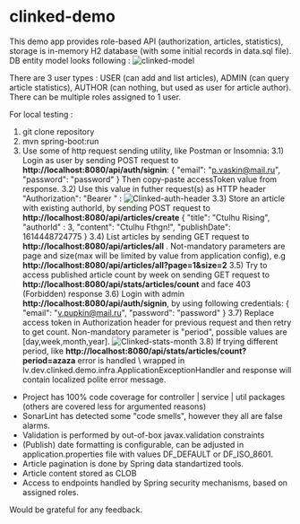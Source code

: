 # clinked-demo

This demo app provides role-based API (authorization, articles, statistics), storage is in-memory H2 database (with some initial records in data.sql file). 
DB entity model looks following :
![clinked-model](https://user-images.githubusercontent.com/16892576/109687845-52386e80-7b8c-11eb-8ea3-7f883f642dcb.png)

There are 3 user types : USER (can add and list articles), ADMIN (can query article statistics), AUTHOR (can nothing, but used as user for article author). There can be multiple roles assigned to 1 user.

For local testing :
1) git clone repository
2) mvn spring-boot:run
3) Use some of http request sending utility, like Postman or Insomnia:
3.1) Login as user by sending POST request to **http://localhost:8080/api/auth/signin**:
{
	"email": "p.vaskin@mail.ru",
	"password": "password"
}
Then copy-paste accessToken value from response.
3.2) Use this value in futher request(s) as HTTP header "Authorization": "Bearer <insert accessToken here>" :
![Clinked-auth-header](https://user-images.githubusercontent.com/16892576/109690418-ff13eb00-7b8e-11eb-91a2-c284d718fa9e.png)
3.3) Store an article with existing authorId, by sending POST request to **http://localhost:8080/api/articles/create**
{
	"title": "Ctulhu Rising",
	"authorId" : 3,
	"content": "Ctulhu Fthgn!",
	"publishDate": 1614448724775
} 
3.4) List articles by sending GET request to **http://localhost:8080/api/articles/all** . Not-mandatory parameters are page and size(max will be limited by value from application config), e.g **http://localhost:8080/api/articles/all?page=1&size=2**
3.5) Try to access published article count by week on sending GET request to **http://localhost:8080/api/stats/articles/count** and face 403 (Forbidden) response
3.6) Login with admin **http://localhost:8080/api/auth/signin**, by using following credentials:
{
	"email": "v.pupkin@mail.ru",
	"password": "password"
}
3.7) Replace access token in Authorization header for previous request and then retry to get count. Non-mandatory parameter is "period", possible values are [day,week,month,year]. 
![Clinked-stats-month](https://user-images.githubusercontent.com/16892576/109692538-53b86580-7b91-11eb-934d-33d42eaedba2.png)
3.8) If trying different period, like **http://localhost:8080/api/stats/articles/count?period=azaza** error is handled \ wrapped in lv.dev.clinked.demo.infra.ApplicationExceptionHandler and response will contain localized polite error message.

- Project has 100% code coverage for controller | service | util packages (others are covered less for argumented reasons)
- SonarLint has detected some "code smells", however they all are false alarms.
- Validation is performed by out-of-box javax.validation constraints
- (Publish) date formatting is configurable, can be adjusted in application.properties file with values DF_DEFAULT or DF_ISO_8601.
- Article pagination is done by Spring data standartized tools.
- Article content stored as CLOB
- Access to endpoints handled by Spring security mechanisms, based on assigned roles.

Would be grateful for any feedback.

